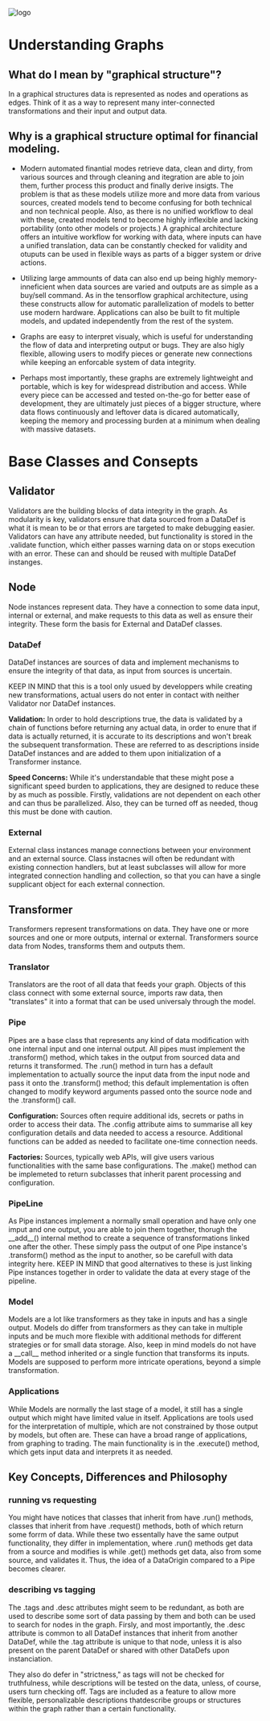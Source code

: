 ![logo](https://github.com/renatomatz/Dal-IO/blob/master/media/logo.png?raw=true)

# Understanding Graphs

## What do I mean by "graphical structure"?
In a graphical structures data is represented as nodes and operations as edges. Think of it as a way to represent many inter-connected transformations and their input and output data.

## Why is a graphical structure optimal for financial modeling.
* Modern automated finantial modes retrieve data, clean and dirty, from various sources and through cleaning and itegration are able to join them, further process this product and finally derive insigts. The problem is that as these models utilize more and more data from various sources, created models tend to become confusing for both technical and non technical people. Also, as there is no unified workflow to deal with these, created models tend to become highly inflexible and lacking portability (onto other models or projects.) A graphical architecture offers an intuitive workflow for working with data, where inputs can have a unified translation, data can be constantly checked for validity and otuputs can be used in flexible ways as parts of a bigger system or drive actions.

* Utilizing large ammounts of data can also end up being highly memory-inneficient when data sources are varied and outputs are as simple as a buy/sell command. As in the tensorflow graphical architecture, using these constructs allow for automatic parallelization of models to better use modern hardware. Applications can also be built to fit multiple models, and updated independently from the rest of the system.

* Graphs are easy to interpret visualy, which is useful for understanding the flow of data and interpreting output or bugs. They are also higly flexible, allowing users to modify pieces or generate new connections while keeping an enforcable system of data integrity.

* Perhaps most importantly, these graphs are extremely lightweight and portable, which is key for widespread distribution and access. While every piece can be accessed and tested on-the-go for better ease of development, they are ultimately just pieces of a bigger structure, where data flows continuously and leftover data is dicared automatically, keeping the memory and processing burden at a minimum when dealing with massive datasets.

# Base Classes and Consepts

## Validator
Validators are the building blocks of data integrity in the graph. As modularity is key, validators ensure that data sourced from a DataDef is what it is mean to be or that errors are targeted to make debugging easier. Validators can have any attribute needed, but functionality is stored in the .validate function, which either passes warning data on or stops execution with an error. These can and should be reused with multiple DataDef instanges.

## Node
Node instances represent data. They have a connection to some data input, internal or external, and make requests to this data as well as ensure their integrity. These form the basis for External and DataDef classes.

### DataDef <Node>
DataDef instances are sources of data and implement mechanisms to ensure the integrity of that data, as input from sources is uncertain.

KEEP IN MIND that this is a tool only usued by developpers while creating new transformations, actual users do not enter in contact with neither Validator nor DataDef instances.

**Validation:** In order to hold descriptions true, the data is validated by a chain of <Validator> functions before returning any actual data, in order to enure that if data is actually returned, it is accurate to its descriptions and won't break the subsequent transformation. These are referred to as descriptions inside DataDef instances and are added to them upon initialization of a Transformer instance.

**Speed Concerns:** While it's understandable that these might pose a significant speed burden to applications, they are designed to reduce these by as much as possible. Firstly, validations are not dependent on each other and can thus be parallelized. Also, they can be turned off as needed, thoug this must be done with caution.

### External <Node>
External class instances manage connections between your environment and an external source. Class instacnes will often be redundant with existing connection handlers, but at least subclasses will allow for more integrated connection handling and collection, so that you can have a single supplicant object for each external connection.

## Transformer
Transformers represent transformations on data. They have one or more sources and one or more outputs, internal or external. Transformers source data from Nodes, transforms them and outputs them.

### Translator <Transformer>
Translators are the root of all data that feeds your graph. Objects of this class connect with some external source, imports raw data, then "translates" it into a format that can be used universaly through the model. 
### Pipe <Transformer>
Pipes are a base class that represents any kind of data modification with one internal input and one internal output. All pipes must implement the .transform() method, which takes in the output from sourced data and returns it transformed. The .run() method in turn has a default implementation to actually source the input data from the input node and pass it onto the .transform() method; this default implementation is often changed to modify keyword arguments passed onto the source node and the .transform() call. 

**Configuration:** Sources often require additional ids, secrets or paths in order to access their data. The .config attribute aims to summarise all key configuration details and data needed to access a resource. Additional functions can be added as needed to facilitate one-time connection needs.

**Factories:** Sources, typically web APIs, will give users various functionalities with the same base configurations. The .make() method can be implemeted to return subclasses that inherit parent processing and configuration.

### PipeLine <Pipe>
As Pipe instances implement a normally small operation and have only one imput and one output, you are able to join them together, thorugh the \_\_add\_\_() internal method to create a sequence of transformations linked one after the other. These simply pass the output of one Pipe instance's .transform() method as the input to another, so be carefull with data integrity here. KEEP IN MIND that good alternatives to these is just linking Pipe instances together in order to validate the data at every stage of the pipeline.

### Model <Transformer>
Models are a lot like transformers as they take in inputs and has a single output. Models do differ from transformers as they can take in multiple inputs and be much more flexible with additional methods for different strategies or for small data storage. Also, keep in mind models do not have a \_\_call\_\_ method inherited or a single function that transforms its inputs. Models are supposed to perform more intricate operations, beyond a simple transformation.

### Applications <Model>
While Models are normally the last stage of a model, it still has a single output which might have limited value in itself. Applications are tools used for the interpretation of multiple, which are not constrained by those output by models, but often are. These can have a broad range of applications, from graphing to trading. The main functionality is in the .execute() method, which gets input data and interprets it as needed. 

## Key Concepts, Differences and Philosophy

<!--### Modularity -->

<!--### Data Integrity-->

<!--### Portability-->

### running vs requesting
You might have notices that classes that inherit from <Pipe> have .run() methods, classes that inherit from <Node> have .request() methods, both of which return some forrm of data. While these two essentally have the same output functionality, they differ in implementation, where .run() methods get data from a source and modifies is while .get() methods get data, also from some source, and validates it. Thus, the idea of a DataOrigin compared to a Pipe becomes clearer.

### describing vs tagging
The .tags and .desc attributes might seem to be redundant, as both are used to describe some sort of data passing by them and both can be used to search for nodes in the graph. Firsly, and most importantly, the .desc attribute is common to all DataDef instances that inherit from another DataDef, while the .tag attribute is unique to that node, unless it is also present on the parent DataDef or shared with other DataDefs upon instanciation. 

They also do defer in "strictness," as tags will not be checked for truthfulness, while descriptions will be tested on the data, unless, of course, users turn checking off. Tags are included as a feature to allow more flexible, personalizable descriptions thatdescribe groups or structures within the graph rather than a certain functionality.

